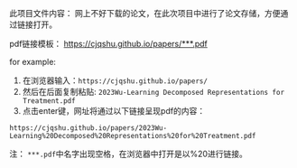 此项目文件内容： 网上不好下载的论文，在此次项目中进行了论文存储，方便通过链接打开。

pdf链接模板： <https://cjqshu.github.io/papers/***.pdf>

for example:

1. 在浏览器输入：`https://cjqshu.github.io/papers/`
2. 然后在后面复制粘贴: `2023Wu-Learning Decomposed Representations for Treatment.pdf`
3. 点击enter键，网址将通过以下链接呈现pdf的内容：

```url
https://cjqshu.github.io/papers/2023Wu-Learning%20Decomposed%20Representations%20for%20Treatment.pdf
```

注： `***.pdf`中名字出现空格，在浏览器中打开是以%20进行链接。
